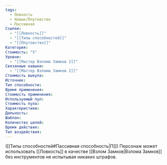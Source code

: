 ```yaml
---
tags:
  - Ловкость
  - Навык/Плутовство
  - Пассивная
Ссылки:
  - "[[Ловкость]]"
  - "[[Типы способностей]]"
  - "[[Плутовство]]"
Категория: 
Стоимость: "5"
Уровни:
  - "[[Мастер Взлома Замков 2]]"
Связанные навыки:
  - "[[Мастер Взлома Замков 2]]"
Стоимость выкупа:
Источник:
Тип способности:
Время применения:
Стоимость применения:
Используемый пул:
Стоимость пула:
Характеристики:
Дальность:
Шаблон:
Количество целей:
Время действия:
Тип воздействия:
---
```

([[Типы способностей#Пассивная способность|П]]) Персонаж может использовать [[Ловкость]] в качестве [[Взлом Замков|Взлома Замков]] без инструментов не испытывая никаких штрафов. 